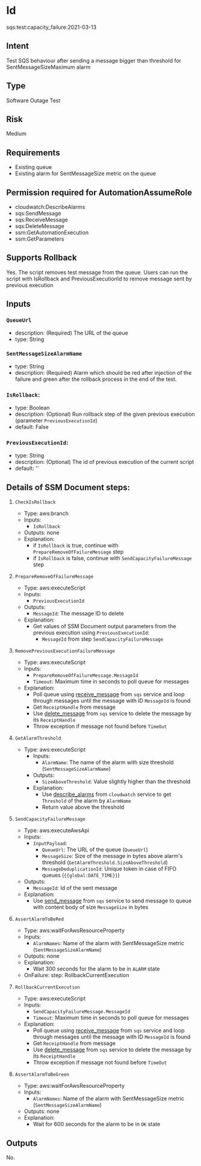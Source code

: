 # Id

sqs:test:capacity_failure:2021-03-13

## Intent

Test SQS behaviour after sending a message bigger than threshold for SentMessageSizeMaximum alarm 

## Type

Software Outage Test

## Risk

Medium

## Requirements

* Existing queue 
* Existing alarm for SentMessageSize metric on the queue

## Permission required for AutomationAssumeRole

* cloudwatch:DescribeAlarms
* sqs:SendMessage
* sqs:ReceiveMessage
* sqs:DeleteMessage
* ssm:GetAutomationExecution
* ssm:GetParameters

## Supports Rollback

Yes. The script removes test message from the queue. Users can run the script with IsRollback and PreviousExecutionId to remove message sent by previous execution

## Inputs

### `QueueUrl`

* description: (Required) The URL of the queue
* type: String

### `SentMessageSizeAlarmName`

* type: String
* description: (Required) Alarm which should be red after injection of the failure and green after the rollback process in the end of the test.

### `IsRollback`:

* type: Boolean
* description: (Optional) Run rollback step of the given previous execution (parameter `PreviousExecutionId`)
* default: False

### `PreviousExecutionId`:

* type: String
* description: (Optional) The id of previous execution of the current script
* default: ''

## Details of SSM Document steps:

1. `CheckIsRollback`
   * Type: aws:branch
   * Inputs:
      * `IsRollback`
   * Outputs: none
   * Explanation:
      * if `IsRollback` is true, continue with `PrepareRemoveOfFailureMessage` step
      * if `IsRollback` is false, continue with `SendCapacityFailureMessage` step
1. `PrepareRemoveOfFailureMessage`
   * Type: aws:executeScript
   * Inputs:
      * `PreviousExecutionId`
   * Outputs:
      * `MessageId`: The message ID to delete
   * Explanation:
       * Get values of SSM Document output parameters from the previous execution using `PreviousExecutionId`:
           * `MessageId` from step `SendCapacityFailureMessage`
1. `RemovePreviousExecutionFailureMessage`
   * Type: aws:executeScript
   * Inputs:
      * `PrepareRemoveOfFailureMessage.MessageId`
      * `Timeout`: Maximum time in seconds to poll queue for messages
   * Explanation:
      * Poll queue using [receive_message](https://boto3.amazonaws.com/v1/documentation/api/latest/reference/services/sqs.html#SQS.Client.receive_message)
        from `sqs` service and loop through messages until the message with ID `MessageId` is found
      * Get `ReceiptHandle` from message
      * Use [delete_message](https://boto3.amazonaws.com/v1/documentation/api/latest/reference/services/sqs.html#SQS.Client.delete_message)
      from `sqs` service to delete the message by its `ReceiptHandle`
      * Throw exception if message not found before `TimeOut`

1. `GetAlarmThreshold`
    * Type: aws:executeScript
        * Inputs:
            * `AlarmName`: The name of the alarm with size threshold (`SentMessageSizeAlarmName`)
        * Outputs:
            * `SizeAboveThreshold`: Value slightly higher than the threshold
        * Explanation:
            * Use [describe_alarms](https://boto3.amazonaws.com/v1/documentation/api/latest/reference/services/cloudwatch.html#CloudWatch.Client.describe_alarms)
            from `cloudwatch` service to get `Threshold` of the alarm by `AlarmName`
            * Return value above the threshold

1. `SendCapacityFailureMessage`
   * Type: aws:executeAwsApi
   * Inputs:
      * `InputPayload`:
         * `QueueUrl`: The URL of the queue (`QueueUrl`)
         * `MessageSize`: Size of the message in bytes above alarm's threshold (`GetAlarmThreshold.SizeAboveThreshold`)
         * `MessageDeduplicationId`: Unique token in case of FIFO queues (`{{global:DATE_TIME}}`)
   * Outputs:
      * `MessageId`: Id of the sent message
   * Explanation:
      * Use [send_message](https://boto3.amazonaws.com/v1/documentation/api/latest/reference/services/sqs.html#SQS.Client.send_message)
      from `sqs` service to send message to queue with content body of size `MessageSize` in bytes
1. `AssertAlarmToBeRed`
    * Type: aws:waitForAwsResourceProperty
    * Inputs:
        * `AlarmNames`: Name of the alarm with SentMessageSize metric (`SentMessageSizeAlarmName`)
    * Outputs: none
    * Explanation:
        * Wait 300 seconds for the alarm to be in `ALARM` state
    * OnFailure: step: RollbackCurrentExecution
1. `RollbackCurrentExecution`
   * Type: aws:executeScript
   * Inputs:
      * `SendCapacityFailureMessage.MessageId`
      * `Timeout`: Maximum time in seconds to poll queue for messages
   * Explanation:
      * Poll queue using [receive_message](https://boto3.amazonaws.com/v1/documentation/api/latest/reference/services/sqs.html#SQS.Client.receive_message)
        from `sqs` service and loop through messages until the message with ID `MessageId` is found
      * Get `ReceiptHandle` from message
      * Use [delete_message](https://boto3.amazonaws.com/v1/documentation/api/latest/reference/services/sqs.html#SQS.Client.delete_message)
      from `sqs` service to delete the message by its `ReceiptHandle`
      * Throw exception if message not found before `TimeOut`
1. `AssertAlarmToBeGreen`
    * Type: aws:waitForAwsResourceProperty
    * Inputs:
        * `AlarmNames`: Name of the alarm with SentMessageSize metric (`SentMessageSizeAlarmName`)
    * Outputs: none
    * Explanation:
        * Wait for 600 seconds for the alarm to be in `OK` state
## Outputs

No.
	 
